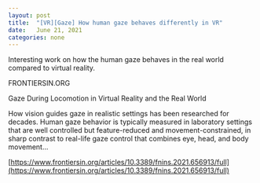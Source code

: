 ```yaml
---
layout: post
title:  "[VR][Gaze] How human gaze behaves differently in VR"
date:   June 21, 2021
categories: none
---
```


Interesting work on how the human gaze behaves in the real world compared to virtual reality. 






FRONTIERSIN.ORG

Gaze During Locomotion in Virtual Reality and the Real World

How vision guides gaze in realistic settings has been researched for decades. Human gaze behavior is typically measured in laboratory settings that are well controlled but feature-reduced and movement-constrained, in sharp contrast to real-life gaze control that combines eye, head, and body movement...





[https://www.frontiersin.org/articles/10.3389/fnins.2021.656913/full](https://www.frontiersin.org/articles/10.3389/fnins.2021.656913/full)



 

